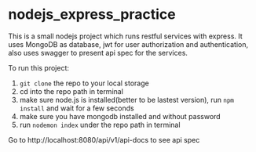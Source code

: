 # nodejs_express_practice
 This is a small nodejs project which runs restful services with express. It uses MongoDB as database, jwt for user authorization and authentication, also uses swagger to present api spec for the services.
 
 To run this project:
1. `git clone` the repo to your local storage
2. cd into the repo path in terminal
3. make sure node.js is installed(better to be lastest version), run `npm install` and wait for a few seconds
4. make sure you have mongodb installed and without password
5. run `nodemon index` under the repo path in terminal

Go to http://localhost:8080/api/v1/api-docs to see api spec
